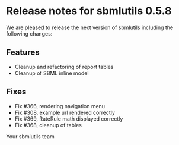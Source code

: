# Release notes for sbmlutils 0.5.8

We are pleased to release the next version of sbmlutils including the 
following changes:

## Features
- Cleanup and refactoring of report tables
- Cleanup of SBML inline model

## Fixes
- Fix #366, rendering navigation menu
- Fix #308, example url rendered correctly 
- Fix #369, RateRule math displayed correctly
- Fix #368, cleanup of tables

Your sbmlutils team
